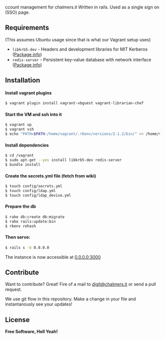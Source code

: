 ccount management for chalmers.it
Written in rails. Used as a single sign on (SSO) page.

## Requirements
(This assumes Ubuntu usage since that is what our Vagrant setup uses)

* `libkrb5-dev` - Headers and development libraries for MIT Kerberos ([Package info](http://packages.ubuntu.com/search?keywords=libkrb5-dev))
* `redis-server` - Persistent key-value database with network interface ([Package info](http://packages.ubuntu.com/search?keywords=redis-server))

## Installation

#### Install vagrant plugins
```sh
$ vagrant plugin install vagrant-vbguest vagrant-librarian-chef
```
#### Start the VM and ssh into it
```sh
$ vagrant up
$ vagrant ssh
$ echo "PATH=$PATH:/home/vagrant/.rbenv/versions/2.1.2/bin/" >> /home/vagrant/.bashrc
```
#### Install dependencies
```sh
$ cd /vagrant
$ sudo apt-get --yes install libkrb5-dev redis-server
$ bundle install
```
#### Create the secrets.yml file (fetch from wiki)
```sh
$ touch config/secrets.yml
$ touch config/ldap.yml
$ touch config/ldap_devise.yml
```
#### Prepare the db
```sh
$ rake db:create db:migrate
$ rake rails:update:bin
$ rbenv rehash
```

#### Then serve:
```sh
$ rails s -b 0.0.0.0
```
The instance is now accessible at [0.0.0.0:3000](0.0.0.0:3000)


Contribute
----

Want to contribute? Great! Fire of a mail to digit@chalmers.it or send a pull request.

We use git flow in this repository.
Make a change in your file and instantanously see your updates!

License
----

**Free Software, Hell Yeah!**

